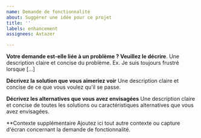 ```yaml
---
name: Demande de fonctionnalité
about: Suggérer une idée pour ce projet
title: ''
labels: enhancement
assignees: Axtazer

---
```


**Votre demande est-elle liée à un problème ? Veuillez le décrire**.
Une description claire et concise du problème. Ex. Je suis toujours frustré lorsque [...]

**Décrivez la solution que vous aimeriez voir**
Une description claire et concise de ce que vous voulez qu'il se passe.

**Décrivez les alternatives que vous avez envisagées**
Une description claire et concise de toutes les solutions ou caractéristiques alternatives que vous avez envisagées.

**Contexte supplémentaire
Ajoutez ici tout autre contexte ou capture d'écran concernant la demande de fonctionnalité.

